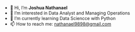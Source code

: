 - 👋 Hi, I’m **Joshua Nathanael**
- 👀 I’m interested in Data Analyst and Managing Operations
- 🌱 I’m currently learning Data Sciencce with Python
- 📫 How to reach me: nathanael9898@gmail.com

<!---
JoshuaNathanael98/JoshuaNathanael98 is a ✨ special ✨ repository because its `README.md` (this file) appears on your GitHub profile.
You can click the Preview link to take a look at your changes.
--->
